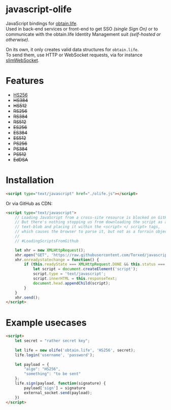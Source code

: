 # javascript-olife
JavaScript bindings for [obtain.life](https://github.com/Torxed/obtain.life).<br>
Used in back-end services or front-end to get SSO *(single Sign On)* or to communicate with the obtain.life Identity Management suit *(self-hosted or otherwise)*.

On its own, it only creates valid data structures for `obtain.life`.<br>
To send them, use HTTP or WebSocket requests, via for instance [slimWebSocket](https://github.com/Torxed/slimWebSocket).

# Features

 * [HS256](https://github.com/Torxed/javascript-olife/wiki/HS256)
 * <strike>HS384</strike>
 * <strike>HS512</strike>
 * <strike>RS256</strike>
 * <strike>RS384</strike>
 * <strike>RS512</strike>
 * <strike>ES256</strike>
 * <strike>ES384</strike>
 * <strike>ES512</strike>
 * <strike>PS256</strike>
 * <strike>PS384</strike>
 * <strike>PS512</strike>
 * <strike>EdDSA</strike>

# Installation

```html
<script type="text/javascript" href="./olife.js"></script>
```

Or via GitHub as CDN:

```html
<script type="text/javascript">
	// Loading JavaScript from a cross-site resource is blocked on GitHub.
	// But there's nothing stopping us from downloading the script as a
	// text-blob and placing it within the <script> </ script> tags,
	// which causes the browser to parse it, but not as a forrain object.
	//
	// #LoadingScriptsFromGithub

	let xhr = new XMLHttpRequest();
	xhr.open("GET", 'https://raw.githubusercontent.com/Torxed/javascript-olife/master/olife.js', true);
	xhr.onreadystatechange = function() {
		if (this.readyState === XMLHttpRequest.DONE && this.status === 200) {
			let script = document.createElement('script');
			script.type = 'text/javascript';
			script.innerHTML = this.responseText;
			document.head.appendChild(script);
		}
	}
	xhr.send();
</script>
```
# Example usecases

```html
<script>
	let secret = "rather secret key";
  
	let life = new olife('obtain.life', 'HS256', secret);
	life.login('username', 'password');
	
	let payload = {
		"algo": "HS256",
		"something": "to be sent"
	};
	life.sign(payload, function(signature) {
		payload['sign'] = signature
		external_socket.send(payload);
	})
</script>
```
